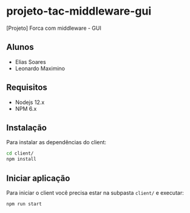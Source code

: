 # projeto-tac-middleware-gui
[Projeto] Forca com middleware - GUI

## Alunos
- Elias Soares
- Leonardo Maximino

## Requisitos

- Nodejs 12.x
- NPM 6.x

## Instalação

Para instalar as dependências do client:

```bash
cd client/
npm install
```

## Iniciar aplicação

Para iniciar o client você precisa estar na subpasta `client/` e executar:

```bash
npm run start
```